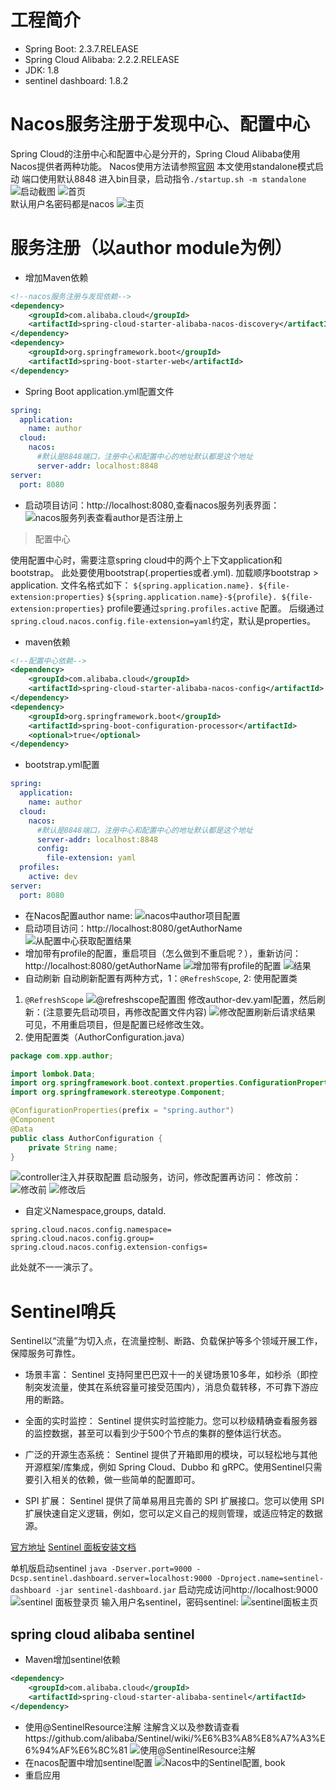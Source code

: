 # 工程简介
* Spring Boot: 2.3.7.RELEASE
* Spring Cloud Alibaba: 2.2.2.RELEASE
* JDK: 1.8
* sentinel dashboard: 1.8.2
# Nacos服务注册于发现中心、配置中心
Spring Cloud的注册中心和配置中心是分开的，Spring Cloud Alibaba使用
Nacos提供者两种功能。
Nacos使用方法请参照[官网](https://nacos.io/)
本文使用standalone模式启动
端口使用默认8848
进入bin目录，启动指令`./startup.sh -m standalone`  
![启动截图](https://raw.githubusercontent.com/xpp1109/images/main/uPic/LicWOP.png)
![首页](https://raw.githubusercontent.com/xpp1109/images/main/uPic/aTJ9Y4.png)  
默认用户名密码都是nacos
![主页](https://raw.githubusercontent.com/xpp1109/images/main/uPic/ZGpGNL.png)

# 服务注册（以author module为例）
* 增加Maven依赖
```xml
<!--nacos服务注册与发现依赖-->
<dependency>
    <groupId>com.alibaba.cloud</groupId>
    <artifactId>spring-cloud-starter-alibaba-nacos-discovery</artifactId>
</dependency>
<dependency>
    <groupId>org.springframework.boot</groupId>
    <artifactId>spring-boot-starter-web</artifactId>
</dependency>
```
* Spring Boot application.yml配置文件
```yaml
spring:
  application:
    name: author
  cloud:
    nacos:
      #默认是8848端口，注册中心和配置中心的地址默认都是这个地址
      server-addr: localhost:8848
server:
  port: 8080
```
* 启动项目访问：http://localhost:8080,查看nacos服务列表界面：
![nacos服务列表查看author是否注册上](https://raw.githubusercontent.com/xpp1109/images/main/uPic/Z1esU7.png)

> 配置中心  

使用配置中心时，需要注意spring cloud中的两个上下文application和bootstrap。
此处要使用bootstrap(.properties或者.yml). 加载顺序bootstrap > application.
文件名格式如下：
`${spring.application.name}. ${file-extension:properties}`
`${spring.application.name}-${profile}. ${file-extension:properties}`
profile要通过`spring.profiles.active` 配置。
后缀通过`spring.cloud.nacos.config.file-extension=yaml`约定，默认是properties。
* maven依赖
```xml
<!--配置中心依赖-->
<dependency>
    <groupId>com.alibaba.cloud</groupId>
    <artifactId>spring-cloud-starter-alibaba-nacos-config</artifactId>
</dependency>
<dependency>
    <groupId>org.springframework.boot</groupId>
    <artifactId>spring-boot-configuration-processor</artifactId>
    <optional>true</optional>
</dependency>
```
* bootstrap.yml配置
```yaml
spring:
  application:
    name: author
  cloud:
    nacos:
      #默认是8848端口，注册中心和配置中心的地址默认都是这个地址
      server-addr: localhost:8848
      config:
        file-extension: yaml
  profiles:
    active: dev
server:
  port: 8080
```
* 在Nacos配置author name:
![nacos中author项目配置](https://raw.githubusercontent.com/xpp1109/images/main/uPic/PLJsFz.png)
* 启动项目访问：http://localhost:8080/getAuthorName
![从配置中心获取配置结果](https://raw.githubusercontent.com/xpp1109/images/main/uPic/ZXEJX8.png)
* 增加带有profile的配置，重启项目（怎么做到不重启呢？），重新访问：http://localhost:8080/getAuthorName
![增加带有profile的配置](https://raw.githubusercontent.com/xpp1109/images/main/uPic/MZLavf.png)
![结果](https://raw.githubusercontent.com/xpp1109/images/main/uPic/dxLyxt.png)
* 自动刷新
自动刷新配置有两种方式，1：`@RefreshScope`, 2: 使用配置类
1. `@RefreshScope`
![@refreshscope配置图](https://raw.githubusercontent.com/xpp1109/images/main/uPic/q1sUZ7.png)
修改author-dev.yaml配置，然后刷新：(注意要先启动项目，再修改配置文件内容)
![修改配置刷新后请求结果](https://raw.githubusercontent.com/xpp1109/images/main/uPic/H7BoNO.png)
可见，不用重启项目，但是配置已经修改生效。
2. 使用配置类（AuthorConfiguration.java）
```java
package com.xpp.author;

import lombok.Data;
import org.springframework.boot.context.properties.ConfigurationProperties;
import org.springframework.stereotype.Component;

@ConfigurationProperties(prefix = "spring.author")
@Component
@Data
public class AuthorConfiguration {
    private String name;
}
```
![controller注入并获取配置](https://raw.githubusercontent.com/xpp1109/images/main/uPic/l7pDFB.png)
启动服务，访问，修改配置再访问：
修改前：
![修改前](https://raw.githubusercontent.com/xpp1109/images/main/uPic/7wGLur.png)
![修改后](https://raw.githubusercontent.com/xpp1109/images/main/uPic/FKdzQg.png)
* 自定义Namespace,groups, dataId.
```properties
spring.cloud.nacos.config.namespace=
spring.cloud.nacos.config.group=
spring.cloud.nacos.config.extension-configs=
```
此处就不一一演示了。

# Sentinel哨兵
Sentinel以“流量”为切入点，在流量控制、断路、负载保护等多个领域开展工作，保障服务可靠性。
* 场景丰富： Sentinel 支持阿里巴巴双十一的关键场景10多年，如秒杀（即控制突发流量，使其在系统容量可接受范围内），消息负载转移，不可靠下游应用的断路。

* 全面的实时监控： Sentinel 提供实时监控能力。您可以秒级精确查看服务器的监控数据，甚至可以看到少于500个节点的集群的整体运行状态。

* 广泛的开源生态系统： Sentinel 提供了开箱即用的模块，可以轻松地与其他开源框架/库集成，例如 Spring Cloud、Dubbo 和 gRPC。使用Sentinel只需要引入相关的依赖，做一些简单的配置即可。

* SPI 扩展： Sentinel 提供了简单易用且完善的 SPI 扩展接口。您可以使用 SPI 扩展快速自定义逻辑，例如，您可以定义自己的规则管理，或适应特定的数据源。

[官方地址](https://github.com/alibaba/Sentinel/)
[Sentinel 面板安装文档](https://github.com/alibaba/Sentinel/wiki/%E6%8E%A7%E5%88%B6%E5%8F%B0)

单机版启动sentinel
`java -Dserver.port=9000 -Dcsp.sentinel.dashboard.server=localhost:9000 -Dproject.name=sentinel-dashboard -jar sentinel-dashboard.jar`
启动完成访问http://localhost:9000
![sentinel 面板登录页](https://raw.githubusercontent.com/xpp1109/images/main/uPic/4L6TRW.png)
输入用户名sentinel，密码sentinel:
![sentinel面板主页](https://raw.githubusercontent.com/xpp1109/images/main/uPic/aqPhAi.png)

## spring cloud alibaba sentinel
* Maven增加sentinel依赖
```xml
<dependency>
    <groupId>com.alibaba.cloud</groupId>
    <artifactId>spring-cloud-starter-alibaba-sentinel</artifactId>
</dependency>
```
* 使用@SentinelResource注解
注解含义以及参数请查看https://github.com/alibaba/Sentinel/wiki/%E6%B3%A8%E8%A7%A3%E6%94%AF%E6%8C%81
![使用@SentinelResource注解](https://raw.githubusercontent.com/xpp1109/images/main/uPic/epZPaj.png)
* 在nacos配置中增加sentinel配置
![Nacos中的Sentinel配置, book](https://raw.githubusercontent.com/xpp1109/images/main/uPic/oZKeoU.png)
* 重启应用


